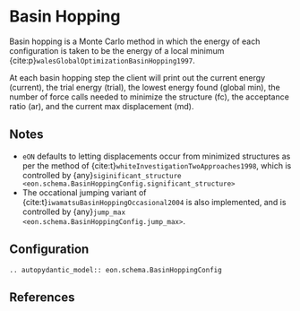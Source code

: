 # Basin Hopping

Basin hopping is a Monte Carlo method in which the energy of each configuration
is taken to be the energy of a local minimum
{cite:p}`walesGlobalOptimizationBasinHopping1997`.

At each basin hopping step the client will print out the current energy
(current), the trial energy (trial), the lowest energy found (global min), the
number of force calls needed to minimize the structure (fc), the acceptance
ratio (ar), and the current max displacement (md).

## Notes

- `eON` defaults to letting displacements occur from minimized structures as per
  the method of {cite:t}`whiteInvestigationTwoApproaches1998`, which is
  controlled by {any}`siginificant_structure
  <eon.schema.BasinHoppingConfig.significant_structure>`
- The occational jumping variant of {cite:t}`iwamatsuBasinHoppingOccasional2004`
  is also implemented, and is controlled by
  {any}`jump_max <eon.schema.BasinHoppingConfig.jump_max>`.

## Configuration

```{eval-rst}
.. autopydantic_model:: eon.schema.BasinHoppingConfig
```

## References

```{bibliography}
```

